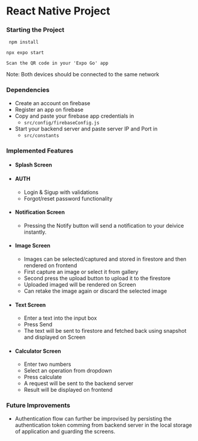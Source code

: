 # React Native Project

### Starting the Project

` npm install`

`npx expo start`

`Scan the QR code in your 'Expo Go' app `

Note: Both devices should be connected to the same network

### Dependencies

- Create an account on firebase
- Register an app on firebase
- Copy and paste your firebase app credentials in
  - `src/config/firebaseConfig.js`
- Start your backend server and paste server IP and Port in
  - `src/constants`

### Implemented Features

- #### Splash Screen
- #### AUTH
  - Login & Sigup with validations
  - Forgot/reset password functionality
- #### Notification Screen
  - Pressing the Notify button will send a notification to your deivice instantly.
- #### Image Screen
  - Images can be selected/captured and stored in firestore and then rendered on frontend
  - First capture an image or select it from gallery
  - Second press the upload button to upload it to the firestore
  - Uploaded imaged will be rendered on Screen
  - Can retake the image again or discard the selected image
- #### Text Screen
  - Enter a text into the input box
  - Press Send
  - The text will be sent to firestore and fetched back using snapshot and displayed on Screen
- #### Calculator Screen
  - Enter two numbers
  - Select an operation from dropdown
  - Press calculate
  - A request will be sent to the backend server
  - Result will be displayed on frontend

### Future Improvements

- Authentication flow can further be improvised by persisting the authentication token comming from backend server in the local storage of application and guarding the screens.
